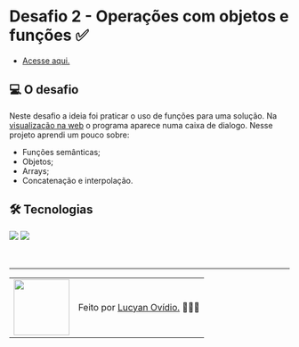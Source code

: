 # Desafio 2 - Operações com objetos e funções ✅

* <a href="https://lucyanovidio.github.io/rocketseat-explorer/nivel-04/stage/desafio-02/">Acesse aqui.</a>

## 💻 O desafio

Neste desafio a ideia foi praticar o uso de funções para uma solução. Na <a href="https://lucyanovidio.github.io/rocketseat-explorer/nivel-04/stage/desafio-02/">visualização na web</a> o programa aparece numa caixa de dialogo. Nesse projeto aprendi um pouco sobre:
* Funções semânticas;
* Objetos;
* Arrays;
* Concatenação e interpolação.

## 🛠 Tecnologias

<div>
    <img src="https://img.shields.io/badge/HTML5-E34F26?style=for-the-badge&logo=html5&logoColor=white" />
    <img src="https://img.shields.io/badge/JavaScript-F7DF1E?style=for-the-badge&logo=javascript&logoColor=black" />
</div>
<br>

<br>

---

<table>
  <tr>
    <td>
      <img src="https://github.com/lucyanovidio.png" width="100px" />
    </td>
    <td>
      Feito por <a href="https://github.com/lucyanovidio">Lucyan Ovídio.</a> 🙋🏿‍♂️
    </td>
  </tr>
</table>
